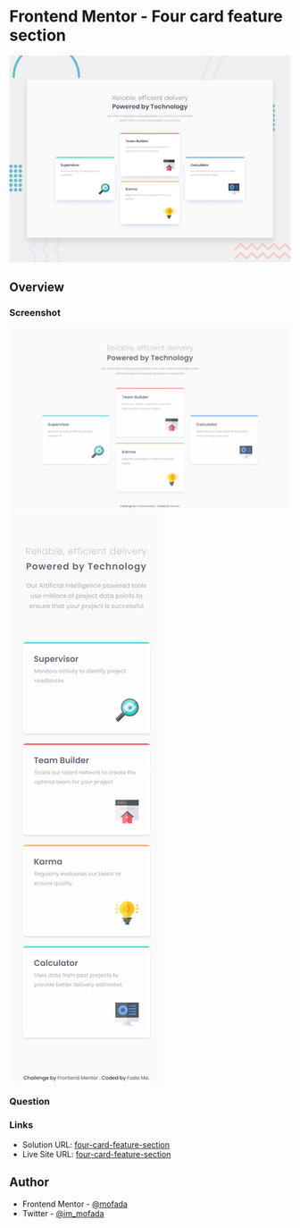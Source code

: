 # Frontend Mentor - Four card feature section

![Design preview for the Four card feature section coding challenge](./design/desktop-preview.jpg)

## Overview

### Screenshot

![screenshot](screenshot/screenshot.png)
![screenshot-mobile](screenshot/screenshot-mobile.png)

### Question

### Links

- Solution URL: [four-card-feature-section]()
- Live Site URL: [four-card-feature-section](https://mofada.github.io/frontend-mentor/challenges/four-card-feature-section/)

## Author

- Frontend Mentor - [@mofada](https://www.frontendmentor.io/profile/mofada)
- Twitter - [@im_mofada](https://x.com/im_mofada)
